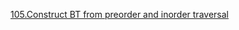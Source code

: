 [105.Construct BT from preorder and inorder traversal](https://leetcode.com/problems/construct-binary-tree-from-preorder-and-inorder-traversal/description/)
